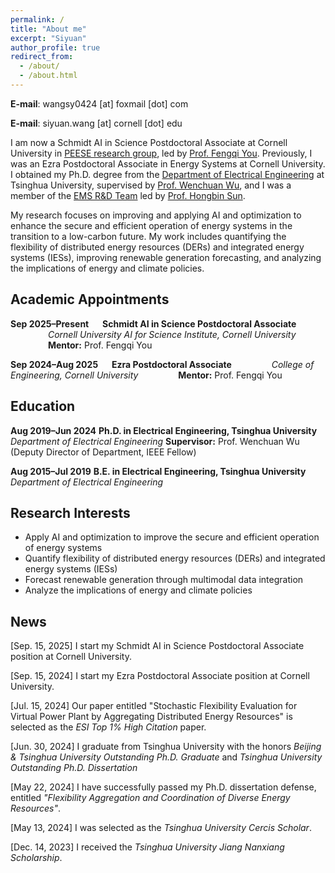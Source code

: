 ```yaml
---
permalink: /
title: "About me"
excerpt: "Siyuan"
author_profile: true
redirect_from: 
  - /about/
  - /about.html
---
```


**E-mail**: wangsy0424 [at] foxmail [dot] com

**E-mail**: siyuan.wang [at] cornell [dot] edu

I am now a Schmidt AI in Science Postdoctoral Associate at Cornell University in [PEESE research group](https://www.peese.org/), led by [Prof. Fengqi You](https://www.peese.org/professor/). Previously, I was an Ezra Postdoctoral Associate in Energy Systems at Cornell University. I obtained my Ph.D. degree from the [Department of Electrical Engineering](https://www.eea.tsinghua.edu.cn/en/index.htm) at Tsinghua University, supervised by [Prof. Wenchuan Wu](https://www.eea.tsinghua.edu.cn/en/faculties/wuwench.htm), and I was a member of the [EMS R&D Team](https://www.eea.tsinghua.edu.cn/en/info/1009/1780.htm) led by [Prof. Hongbin Sun](https://www.eea.tsinghua.edu.cn/en/faculties/shb.htm).

My research focuses on improving and applying AI and optimization to enhance the secure and efficient operation of energy systems in the transition to a low-carbon future. My work includes quantifying the flexibility of distributed energy resources (DERs) and integrated energy systems (IESs), improving renewable generation forecasting, and analyzing the implications of energy and climate policies.

## Academic Appointments

**Sep 2025–Present**    **Schmidt AI in Science Postdoctoral Associate** 
     *Cornell University AI for Science Institute, Cornell University*  
     **Mentor:** Prof. Fengqi You

**Sep 2024–Aug 2025**    **Ezra Postdoctoral Associate**
    	 *College of Engineering, Cornell University*
    	 **Mentor:** Prof. Fengqi You


## Education

**Aug 2019–Jun 2024**	**Ph.D. in Electrical Engineering, Tsinghua University**  
			*Department of Electrical Engineering*
			**Supervisor:** Prof. Wenchuan Wu (Deputy Director of Department, IEEE Fellow)  
 
**Aug 2015–Jul 2019**	**B.E. in Electrical Engineering, Tsinghua University**  
			*Department of Electrical Engineering*  



## Research Interests
* Apply AI and optimization to improve the secure and efficient operation of energy systems
* Quantify flexibility of distributed energy resources (DERs) and integrated energy systems (IESs)
* Forecast renewable generation through multimodal data integration
* Analyze the implications of energy and climate policies

## News
[Sep. 15, 2025] I start my Schmidt AI in Science Postdoctoral Associate position at Cornell University.

[Sep. 15, 2024] I start my Ezra Postdoctoral Associate position at Cornell University.

[Jul. 15, 2024] Our paper entitled "Stochastic Flexibility Evaluation for Virtual Power Plant by Aggregating Distributed Energy Resources" is selected as the *ESI Top 1% High Citation* paper.

[Jun. 30, 2024] I graduate from Tsinghua University with the honors *Beijing & Tsinghua University Outstanding Ph.D. Graduate* and *Tsinghua University Outstanding Ph.D. Dissertation*

[May 22, 2024] I have successfully passed my Ph.D. dissertation defense, entitled *"Flexibility Aggregation and Coordination of Diverse Energy Resources"*.

[May 13, 2024] I was selected as the *Tsinghua University Cercis Scholar*.

[Dec. 14, 2023] I received the *Tsinghua University Jiang Nanxiang Scholarship*.




